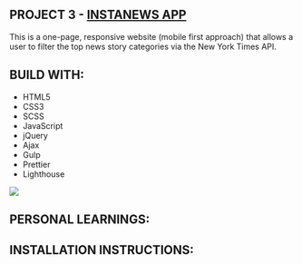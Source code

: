 ## PROJECT 3 - [INSTANEWS APP](https://instanewsapp.netlify.com//)

This is a one-page, responsive website (mobile first approach) that allows a user to filter the top news story categories via the New York Times API.

## BUILD WITH:

- HTML5
- CSS3
- SCSS
- JavaScript
- jQuery
- Ajax
- Gulp
- Prettier
- Lighthouse

<img src="https://user-images.githubusercontent.com/43591615/59636617-cad17000-9108-11e9-81db-4e03014856f2.PNG">

## PERSONAL LEARNINGS:

## INSTALLATION INSTRUCTIONS:
